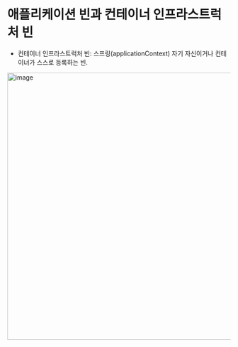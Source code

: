 # 애플리케이션 빈과 컨테이너 인프라스트럭처 빈
 * 컨테이너 인프라스트럭처 빈: 스프링(applicationContext) 자기 자신이거나 컨테이너가 스스로 등록하는 빈.
<img width="1337" height="601" alt="image" src="https://github.com/user-attachments/assets/99b1ccd7-eaf0-45ef-af8c-113e2ce4d509" />
